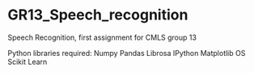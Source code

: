 # GR13_Speech_recognition
Speech Recognition, first assignment for CMLS group 13


Python libraries required:
Numpy
Pandas
Librosa
IPython
Matplotlib
OS
Scikit Learn
